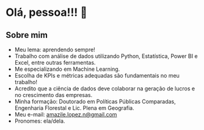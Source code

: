 # Olá, pessoa!!! 👋

## Sobre mim
- Meu lema: aprendendo sempre!
- Trabalho com análise de dados utilizando Python, Estatística, Power BI e Excel, entre outras ferramentas. 
- Me especializando em Machine Learning.
- Escolha de KPIs e métricas adequadas são fundamentais no meu trabalho!
- Acredito que a ciência de dados deve colaborar na geração de lucros e no crescimento das empresas.
- Minha formação: Doutorado em Políticas Públicas Comparadas, Engenharia Florestal e Lic. Plena em Geografia. 
- Meu e-mail: amazile.lopez.n@gmail.com
- Pronomes: ela/dela.



